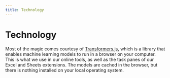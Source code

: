 ```yaml
---
title: Technology
---
```


# Technology

Most of the magic comes courtesy of [Transformers.js](https://huggingface.co/docs/transformers.js/index), which is a library that enables machine learning models to run in a browser on your computer.  This is what we use in our online tools, as well as the task panes of our Excel and Sheets extensions.  The models are cached in the browser, but there is nothing installed on your local operating system.